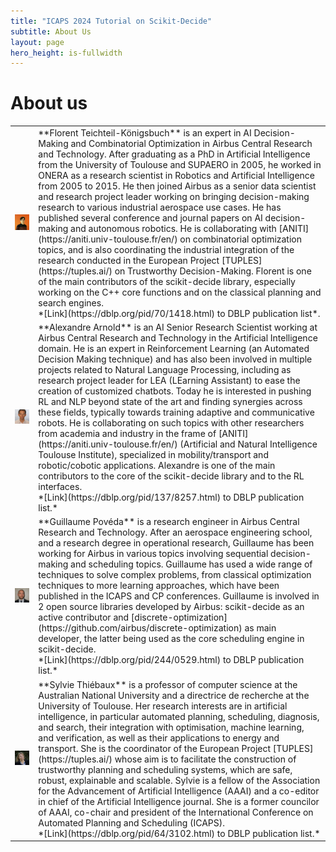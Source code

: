```yaml
---
title: "ICAPS 2024 Tutorial on Scikit-Decide"
subtitle: About Us
layout: page
hero_height: is-fullwidth
---
```


# About us
<table>

<tr>
<td><img src="/docs/images/florent.png" width="750"></td>
<td><div markdown="1">
  **Florent Teichteil-Königsbuch** is an expert in AI Decision-Making and Combinatorial Optimization
  in Airbus Central Research and Technology. After graduating as a PhD in Artificial Intelligence from the University
  of Toulouse and SUPAERO in 2005, he worked in ONERA as a research scientist in Robotics and Artificial Intelligence
  from 2005 to 2015. He then joined Airbus as a senior data scientist and
  research project leader working on bringing decision-making research to various industrial aerospace use cases.
  He has published several conference and journal papers on AI decision-making and autonomous robotics.
  He is collaborating with [ANITI](https://aniti.univ-toulouse.fr/en/) on combinatorial optimization topics, and is also coordinating
  the industrial integration of the research conducted in the European Project [TUPLES](https://tuples.ai/) on Trustworthy
  Decision-Making. Florent is one of the main contributors of the scikit-decide library, especially
  working on the C++ core functions and on the classical planning and search engines.<br>
  *[Link](https://dblp.org/pid/70/1418.html) to DBLP publication list*.
</div></td>
</tr>

<tr>
<td><img src="/docs/images/alexandre.jpeg" width="750"></td>
<td><div markdown="1">
  **Alexandre Arnold** is an AI Senior Research Scientist working at Airbus Central Research and Technology
  in the Artificial Intelligence domain. He is an expert in Reinforcement Learning
  (an Automated Decision Making technique) and has also been involved in multiple
  projects related to Natural Language Processing, including as research project
  leader for LEA (LEarning Assistant) to ease the creation of customized chatbots.
  Today he is interested in pushing RL and NLP beyond state of the art and finding
  synergies across these fields, typically towards training adaptive and communicative
  robots. He is collaborating on such topics with other researchers from academia
  and industry in the frame of [ANITI](https://aniti.univ-toulouse.fr/en/) (Artificial and Natural Intelligence Toulouse
  Institute), specialized in mobility/transport and robotic/cobotic applications.
  Alexandre is one of the main contributors to the core of the scikit-decide library
  and to the RL interfaces.<br>
  *[Link](https://dblp.org/pid/137/8257.html) to DBLP publication list.*
</div></td>
</tr>

<tr>
<td><img src="/docs/images/guillaume.jpeg" width="750"></td>
<td><div markdown="1">
  **Guillaume Povéda** is a research engineer in Airbus Central Research and Technology.
  After an aerospace engineering school, and a research degree in operational research,
  Guillaume has been working for Airbus in various topics involving sequential
  decision-making and scheduling topics. Guillaume has used a wide range of techniques
  to solve complex problems, from classical optimization techniques to more learning
  approaches, which have been published in the ICAPS and CP conferences. Guillaume is
  involved in 2 open source libraries developed by Airbus: scikit-decide as an active
  contributor and [discrete-optimization](https://github.com/airbus/discrete-optimization)
  as main developer, the latter being used as the core scheduling engine in scikit-decide.<br>
  *[Link](https://dblp.org/pid/244/0529.html) to DBLP publication list.*
</div></td>
</tr>

<tr>
<td><img src="/docs/images/sylvie.jpeg" width="750"></td>
<td><div markdown="1">
  **Sylvie Thiébaux** is a professor of computer science at the Australian National University
  and a directrice de recherche at the University of Toulouse. Her research interests are
  in artificial intelligence, in particular automated planning, scheduling, diagnosis,
  and search, their integration with optimisation, machine learning, and verification,
  as well as their applications to energy and transport. She is the coordinator of the
  European Project [TUPLES](https://tuples.ai/) whose aim is to facilitate the construction of trustworthy
  planning and scheduling systems, which are safe, robust, explainable and scalable.
  Sylvie is a fellow of the Association for the Advancement of Artificial Intelligence
  (AAAI) and a co-editor in chief of the Artificial Intelligence journal. She is a
  former councilor of AAAI, co-chair and president of the International Conference
  on Automated Planning and Scheduling (ICAPS).<br>
  *[Link](https://dblp.org/pid/64/3102.html) to DBLP publication list.*
</div></td>
</tr>

</table>